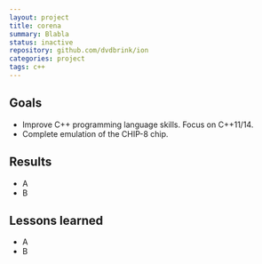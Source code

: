 ```yaml
---
layout: project
title: corena
summary: Blabla
status: inactive
repository: github.com/dvdbrink/ion
categories: project
tags: c++
---
```


## Goals
* Improve C++ programming language skills. Focus on C++11/14.
* Complete emulation of the CHIP-8 chip.

## Results
* A
* B

## Lessons learned
* A
* B
